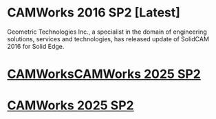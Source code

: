 # CAMWorks 2016 SP2 [Latest]

Geometric Technologies Inc., a specialist in the domain of engineering solutions, services and technologies, has released update of SolidCAM 2016 for Solid Edge.

# [CAMWorksCAMWorks 2025 SP2](https://tinyurl.com/7bc4nm75)

# [CAMWorks 2025 SP2](https://tinyurl.com/7bc4nm75)
